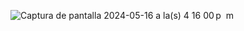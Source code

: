 ![Captura de pantalla 2024-05-16 a la(s) 4 16 00 p  m](https://github.com/JaimeVillalbaO/StockNewsCellMessage-API-Intermediate-Day-36/assets/152451848/de64cd26-8e44-4a6b-a311-3a430f4034ed)
